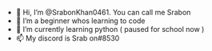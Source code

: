 - 👋 Hi, I’m @SrabonKhan0461. You can call me Srabon
- 👀 I’m a beginner whos learning to code
- :snake: I’m currently learning python ( paused for school now )
- 📫 My discord is Srab on#8530

<!---
SrabonKhan0461/SrabonKhan0461 is a ✨ special ✨ repository because its `README.md` (this file) appears on your GitHub profile.
You can click the Preview link to take a look at your changes.
--->
